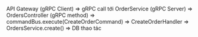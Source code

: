 API Gateway (gRPC Client) 
    => gRPC call tới 
OrderService (gRPC Server)
    => OrdersController (gRPC method)
        => commandBus.execute(CreateOrderCommand)
            => CreateOrderHandler
                => OrdersService.create()
                    => DB thao tác